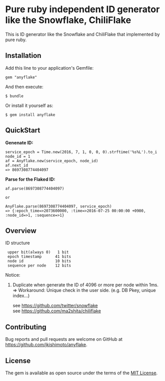 Pure ruby independent ID generator like the Snowflake, ChiliFlake
=================================================================

This is ID generator like the Snowflake and ChiliFlake that implemented by pure ruby.


Installation
------------

Add this line to your application's Gemfile:

    gem "anyflake"

And then execute:

    $ bundle

Or install it yourself as:

    $ gem install anyflake


QuickStart
----------

**Genenate ID:**

```
service_epoch = Time.new(2016, 7, 1, 0, 0, 0).strftime('%s%L').to_i
node_id = 1
af = AnyFlake.new(service_epoch, node_id)
af.next_id
=> 8697308774404097
```

**Parse for the Flaked ID:**

```
af.parse(8697308774404097)

or

AnyFlake.parse(8697308774404097, service_epoch)
=> {:epoch_time=>2073600000, :time=>2016-07-25 00:00:00 +0900, :node_id=>1, :sequence=>1}
```


Overview
--------

ID structure

```
 upper bit(always 0)   1 bit
 epoch timestamp      41 bits
 node id              10 bits
 sequence per node    12 bits
```


Notice:

1. Duplicate when generate the ID of 4096 or more per node within 1ms.  
   => Workaround: Unique check in the user side. (e.g. DB Pkey, unique index...)

   see https://github.com/twitter/snowflake  
   see https://github.com/ma2shita/chiliflake

Contributing
------------

Bug reports and pull requests are welcome on GitHub at https://github.com/jkishimoto/anyflake.


## License

The gem is available as open source under the terms of the [MIT License](http://opensource.org/licenses/MIT).

